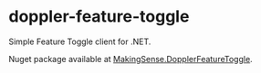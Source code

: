 # doppler-feature-toggle

Simple Feature Toggle client for .NET.

Nuget package available at [MakingSense.DopplerFeatureToggle](https://preview.nuget.org/packages/MakingSense.DopplerFeatureToggle).

